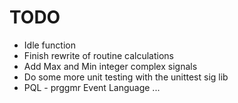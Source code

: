 # TODO

* Idle function
* Finish rewrite of routine calculations
* Add Max and Min integer complex signals
* Do some more unit testing with the unittest sig lib
* PQL - prggmr Event Language ... 
